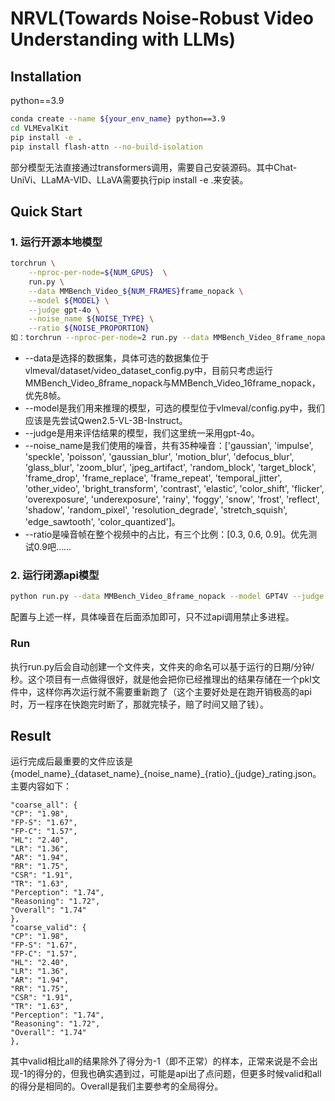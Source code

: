 # NRVL(Towards Noise-Robust Video Understanding with LLMs)

## Installation
python==3.9
```bash
conda create --name ${your_env_name} python==3.9
cd VLMEvalKit
pip install -e .
pip install flash-attn --no-build-isolation
```
部分模型无法直接通过transformers调用，需要自己安装源码。其中Chat-UniVi、LLaMA-VID、LLaVA需要执行pip install -e .来安装。
## Quick Start
 ### 1. 运行开源本地模型
```bash
torchrun \
	--nproc-per-node=${NUM_GPUS}  \
	run.py \
	--data MMBench_Video_${NUM_FRAMES}frame_nopack \
	--model ${MODEL} \
	--judge gpt-4o \
	--noise_name ${NOISE_TYPE} \
	--ratio ${NOISE_PROPORTION}
如：torchrun --nproc-per-node=2 run.py --data MMBench_Video_8frame_nopack --model Chat-UniVi-7B --judge qwen-7b --noise_name impulse --ratio 0.9
```
 -  --data是选择的数据集，具体可选的数据集位于vlmeval/dataset/video_dataset_config.py中，目前只考虑运行MMBench_Video_8frame_nopack与MMBench_Video_16frame_nopack，优先8帧。
 - --model是我们用来推理的模型，可选的模型位于vlmeval/config.py中，我们应该是先尝试Qwen2.5-VL-3B-Instruct。
 - --judge是用来评估结果的模型，我们这里统一采用gpt-4o。
 - --noise_name是我们使用的噪音，共有35种噪音：['gaussian', 'impulse', 'speckle', 'poisson', 'gaussian_blur', 'motion_blur', 'defocus_blur', 'glass_blur', 'zoom_blur', 'jpeg_artifact', 'random_block', 'target_block', 'frame_drop', 'frame_replace', 'frame_repeat', 'temporal_jitter', 'other_video', 'bright_transform', 'contrast', 'elastic', 'color_shift', 'flicker', 'overexposure', 'underexposure', 'rainy', 'foggy', 'snow', 'frost', 'reflect', 'shadow', 'random_pixel', 'resolution_degrade', 'stretch_squish', 'edge_sawtooth', 'color_quantized']。
 - --ratio是噪音帧在整个视频中的占比，有三个比例：[0.3, 0.6, 0.9]。优先测试0.9吧……

 ### 2. 运行闭源api模型
```bash
python run.py --data MMBench_Video_8frame_nopack --model GPT4V --judge gpt-4o 
```
配置与上述一样，具体噪音在后面添加即可，只不过api调用禁止多进程。
### Run
执行run.py后会自动创建一个文件夹，文件夹的命名可以基于运行的日期/分钟/秒。这个项目有一点做得很好，就是他会把你已经推理出的结果存储在一个pkl文件中，这样你再次运行就不需要重新跑了（这个主要好处是在跑开销极高的api时，万一程序在快跑完时断了，那就完犊子，赔了时间又赔了钱）。

## Result
运行完成后最重要的文件应该是{model_name}\_{dataset_name}\_{noise_name}_{ratio}\_{judge}_rating.json。主要内容如下：
```
"coarse_all": {
"CP": "1.98",
"FP-S": "1.67",
"FP-C": "1.57",
"HL": "2.40",
"LR": "1.36",
"AR": "1.94",
"RR": "1.75",
"CSR": "1.91",
"TR": "1.63",
"Perception": "1.74",
"Reasoning": "1.72",
"Overall": "1.74"
},
"coarse_valid": {
"CP": "1.98",
"FP-S": "1.67",
"FP-C": "1.57",
"HL": "2.40",
"LR": "1.36",
"AR": "1.94",
"RR": "1.75",
"CSR": "1.91",
"TR": "1.63",
"Perception": "1.74",
"Reasoning": "1.72",
"Overall": "1.74"
},
```
其中valid相比all的结果除外了得分为-1（即不正常）的样本，正常来说是不会出现-1的得分的，但我也确实遇到过，可能是api出了点问题，但更多时候valid和all的得分是相同的。Overall是我们主要参考的全局得分。
